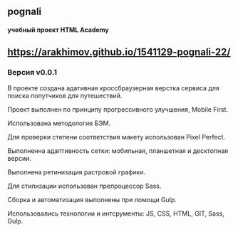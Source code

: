 ## pognali

#### учебный проект HTML Academy

## https://arakhimov.github.io/1541129-pognali-22/

### Версия v0.0.1

В проекте создана адативная кроссбраузерная верстка сервиса для поиска попутчиков для путешествий.

Проект выполнен по принципу прогрессивного улучшения, Mobile First.

Использована методология БЭМ.

Для проверки степени соответствия макету использован Pixel Perfect.

Выполненна адаптивность сетки: мобильная, планшетная и десктопная версии.

Выполнена ретинизация растровой графики.

Для стилизации использован препроцессор Sass.

Сборка и автоматизация выполнены при помощи Gulp.

Использовались технологии и интсрументы:
JS, CSS, HTML, GIT, Sass, Gulp.
